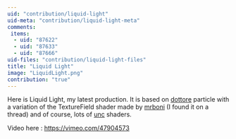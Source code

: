 ```yaml
---
uid: "contribution/liquid-light"
uid-meta: "contribution/liquid-light-meta"
comments: 
 items: 
  - uid: "87622"
  - uid: "87633"
  - uid: "87666"
uid-files: "contribution/liquid-light-files"
title: "Liquid Light"
image: "LiquidLight.png"
contribution: "true"
---
```


Here is Liquid Light, my latest production. It is based on [dottore](http://vvvv.org/users/dottore) particle with a variation of the TextureField shader made by [mrboni](http://vvvv.org/users/mrboni) (I found it on a thread) and of course, lots of [unc](http://vvvv.org/users/unc) shaders.

Video here : https://vimeo.com/47904573